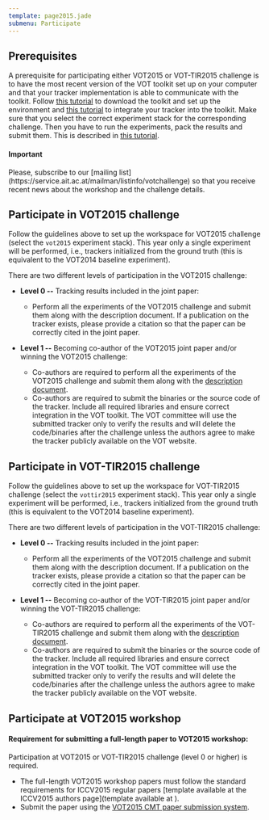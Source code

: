 ```yaml
---
template: page2015.jade
submenu: Participate
---
```


## Prerequisites

A prerequisite for participating either VOT2015 or VOT-TIR2015 challenge is to have the most recent version of the VOT toolkit set up on your computer and that your tracker implementation is able to communicate with the toolkit. Follow [this tutorial](/howto/workspace.html) to download the toolkit and set up the environment and [this tutorial](/howto/integration.html) to integrate your tracker into the toolkit. Make sure that you select the correct experiment stack for the corresponding challenge. Then you have to run the experiments, pack the results and submit them. This is described in [this tutorial](/howto/perfeval.html).


<div class="alert alert-info" role="alert">
<div class="icon-left"><i class="glyphicon glyphicon-bullhorn hugeicon"></i></div><h4>Important</h4>
Please, subscribe to our [mailing list](https://service.ait.ac.at/mailman/listinfo/votchallenge) so that you receive recent news about the workshop and the challenge details.
</div>

## Participate in VOT2015 challenge

Follow the guidelines above to set up the workspace for VOT2015 challenge (select the `vot2015` experiment stack). This year only a single experiment will be performed, i.e., trackers initialized from the ground truth (this is equivalent to the VOT2014 baseline experiment).

There are two different levels of participation in the VOT2015 challenge:

 * **Level 0 --** Tracking results included in the joint paper:
   * Perform all the experiments of the VOT2015 challenge and submit them along with the description document. If a publication on the tracker exists, please provide a citation so that the paper can be correctly cited in the joint paper.


 * **Level 1 --** Becoming co-author of the VOT2015 joint paper and/or winning the VOT2015 challenge:
   * Co-authors are required to perform all the experiments of the VOT2015 challenge and submit them along with the [description document]().
   * Co-authors are required to submit the binaries or the source code of the tracker. Include all required libraries and ensure correct integration in the VOT toolkit. The VOT committee will use the submitted tracker only to verify the results and will delete the code/binaries after the challenge unless the authors agree to make the tracker publicly available on the VOT website.

## Participate in VOT-TIR2015 challenge

Follow the guidelines above to set up the workspace for VOT-TIR2015 challenge (select the `vottir2015` experiment stack). This year only a single experiment will be performed, i.e., trackers initialized from the ground truth (this is equivalent to the VOT2014 baseline experiment).

There are two different levels of participation in the VOT-TIR2015 challenge:

 * **Level 0 --** Tracking results included in the joint paper:
   * Perform all the experiments of the VOT2015 challenge and submit them along with the description document. If a publication on the tracker exists, please provide a citation so that the paper can be correctly cited in the joint paper.

 
 * **Level 1 --** Becoming co-author of the VOT-TIR2015 joint paper and/or winning the VOT-TIR2015 challenge:
   * Co-authors are required to perform all the experiments of the VOT-TIR2015 challenge and submit them along with the [description document]().
   * Co-authors are required to submit the binaries or the source code of the tracker. Include all required libraries and ensure correct integration in the VOT toolkit. The VOT committee will use the submitted tracker only to verify the results and will delete the code/binaries after the challenge unless the authors agree to make the tracker publicly available on the VOT website.

## Participate at VOT2015 workshop

<div class="alert alert-warning" role="alert">
<div class="icon-left"><i class="glyphicon glyphicon-exclamation-sign hugeicon"></i></div><h4>Requirement for submitting a full-length paper to VOT2015 workshop:</h4>
Participation at VOT2015 or VOT-TIR2015 challenge (level 0 or higher) is required.
</div>

 * The full-length VOT2015 workshop papers must follow the standard requirements for ICCV2015 regular papers [template available at the ICCV2015 authors page](template available at ). 
 * Submit the paper using the [VOT2015 CMT paper submission system](TODO).

